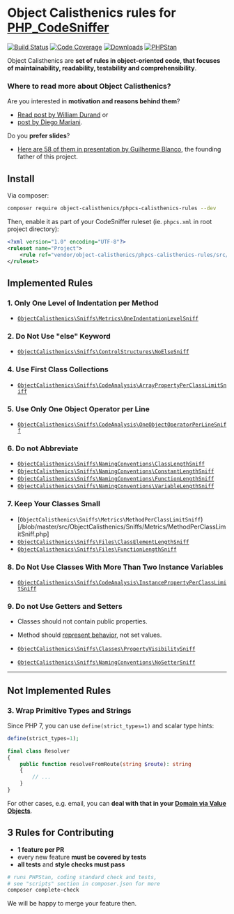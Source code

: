 # Object Calisthenics rules for [PHP_CodeSniffer](https://github.com/squizlabs/PHP_CodeSniffer)

[![Build Status](https://img.shields.io/travis/object-calisthenics/phpcs-calisthenics-rules.svg?style=flat-square)](https://travis-ci.org/object-calisthenics/phpcs-calisthenics-rules)
[![Code Coverage](https://img.shields.io/scrutinizer/coverage/g/object-calisthenics/phpcs-calisthenics-rules.svg?style=flat-square)](https://scrutinizer-ci.com/g/object-calisthenics/phpcs-calisthenics-rules)
[![Downloads](https://img.shields.io/packagist/dt/object-calisthenics/phpcs-calisthenics-rules.svg?style=flat-square)](https://packagist.org/packages/object-calisthenics/phpcs-calisthenics-rules)
[![PHPStan](https://img.shields.io/badge/PHPStan-enabled-brightgreen.svg?style=flat-square)](https://github.com/phpstan/phpstan)

Object Calisthenics are **set of rules in object-oriented code, that focuses of maintainability, readability, testability and comprehensibility**.

### Where to read more about Object Calisthenics?


Are you interested in **motivation and reasons behind them**?

- [Read post by William Durand](http://williamdurand.fr/2013/06/03/object-calisthenics/) or
- [post by Diego Mariani](https://medium.com/web-engineering-vox/improving-code-quality-with-object-calisthenics-aa4ad67a61f1).

Do you **prefer slides**?

- [Here are 58 of them in presentation by Guilherme Blanco](https://www.slideshare.net/guilhermeblanco/object-calisthenics-applied-to-php), the founding father of this project.


## Install

Via composer:

```sh
composer require object-calisthenics/phpcs-calisthenics-rules --dev
```

Then, enable it as part of your CodeSniffer ruleset (ie. `phpcs.xml` in root project directory):

```xml
<?xml version="1.0" encoding="UTF-8"?>
<ruleset name="Project">
    <rule ref="vendor/object-calisthenics/phpcs-calisthenics-rules/src/ObjectCalisthenics/ruleset.xml"/>
</ruleset>
```


## Implemented Rules

### 1. Only One Level of Indentation per Method

- [`ObjectCalisthenics\Sniffs\Metrics\OneIndentationLevelSniff`](/blob/master/src/ObjectCalisthenics/Sniffs/Metrics/OneIndentationLevelSniff.php)


### 2. Do Not Use "else" Keyword

- [`ObjectCalisthenics\Sniffs\ControlStructures\NoElseSniff`](/blob/master/src/ObjectCalisthenics/Sniffs/ControlStructures/NoElseSniff.php)


### 4. Use First Class Collections

- [`ObjectCalisthenics\Sniffs\CodeAnalysis\ArrayPropertyPerClassLimitSniff`](/blob/master/src/ObjectCalisthenics\Sniffs\CodeAnalysis\ArrayPropertyPerClassLimitSniff.php)


### 5. Use Only One Object Operator per Line

- [`ObjectCalisthenics\Sniffs\CodeAnalysis\OneObjectOperatorPerLineSniff`](/blob/master/src/ObjectCalisthenics\Sniffs\CodeAnalysis\OneObjectOperatorPerLineSniff.php)


### 6. Do not Abbreviate

- [`ObjectCalisthenics\Sniffs\NamingConventions\ClassLengthSniff`](/blob/master/src/ObjectCalisthenics\Sniffs\NamingConventions\ClassLengthSniff.php)
- [`ObjectCalisthenics\Sniffs\NamingConventions\ConstantLengthSniff`](/blob/master/src/ObjectCalisthenics\Sniffs\NamingConventions\ConstantLengthSniff.php)
- [`ObjectCalisthenics\Sniffs\NamingConventions\FunctionLengthSniff`](/blob/master/src/ObjectCalisthenics\Sniffs\NamingConventions\FunctionLengthSniff.php)
- [`ObjectCalisthenics\Sniffs\NamingConventions\VariableLengthSniff`](/blob/master/src/ObjectCalisthenics\Sniffs\NamingConventions\VariableLengthSniff.php)


### 7. Keep Your Classes Small

- [`ObjectCalisthenics\Sniffs\Metrics\MethodPerClassLimitSniff`)[/blob/master/src/ObjectCalisthenics/Sniffs/Metrics/MethodPerClassLimitSniff.php]
- [`ObjectCalisthenics\Sniffs\Files\ClassElementLengthSniff`](/blob/master/src/ObjectCalisthenics\Sniffs\Files\ClassElementLengthSniff.php)
- [`ObjectCalisthenics\Sniffs\Files\FunctionLengthSniff`](/blob/master/src/ObjectCalisthenics\Sniffs\Files\FunctionLengthSniff.php)


### 8. Do Not Use Classes With More Than Two Instance Variables

- [`ObjectCalisthenics\Sniffs\CodeAnalysis\InstancePropertyPerClassLimitSniff`](/blob/master/src/ObjectCalisthenics\Sniffs\CodeAnalysis\InstancePropertyPerClassLimitSniff.php)


### 9. Do not Use Getters and Setters

- Classes should not contain public properties.
- Method should [represent behavior](http://whitewashing.de/2012/08/22/building_an_object_model__no_setters_allowed.html), not set values.

- [`ObjectCalisthenics\Sniffs\Classes\PropertyVisibilitySniff`](/blob/master/src/ObjectCalisthenics\Sniffs\Classes\PropertyVisibilitySniff.php)
- [`ObjectCalisthenics\Sniffs\NamingConventions\NoSetterSniff`](/blob/master/src/ObjectCalisthenics\Sniffs\NamingConventions\NoSetterSniff.php)

---

## Not Implemented Rules

### 3. Wrap Primitive Types and Strings

Since PHP 7, you can use `define(strict_types=1)` and scalar type hints:

```php
define(strict_types=1);

final class Resolver
{
    public function resolveFromRoute(string $route): string
    {
        // ...
    }
}
```

For other cases, e.g. email, you can **deal with that in your [Domain via Value Objects](http://williamdurand.fr/2013/06/03/object-calisthenics/#wrap-all-primitives-and-strings)**.


## 3 Rules for Contributing

- **1 feature per PR**
- every new feature **must be covered by tests**
- **all tests** and **style checks must pass**

```bash
# runs PHPStan, coding standard check and tests,
# see "scripts" section in composer.json for more
composer complete-check
```

We will be happy to merge your feature then.
